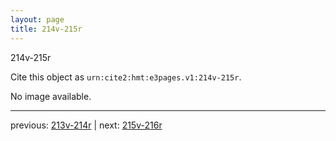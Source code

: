 ```yaml
---
layout: page
title: 214v-215r
---
```


214v-215r

Cite this object as `urn:cite2:hmt:e3pages.v1:214v-215r`.

No image available. 



---

previous: [213v-214r](../213v-214r/) | next: [215v-216r](../215v-216r/)